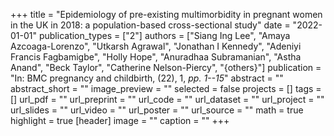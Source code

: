 +++
title = "Epidemiology of pre-existing multimorbidity in pregnant women in the UK in 2018: a population-based cross-sectional study"
date = "2022-01-01"
publication_types = ["2"]
authors = ["Siang Ing Lee", "Amaya Azcoaga-Lorenzo", "Utkarsh Agrawal", "Jonathan I Kennedy", "Adeniyi Francis Fagbamigbe", "Holly Hope", "Anuradhaa Subramanian", "Astha Anand", "Beck Taylor", "Catherine Nelson-Piercy", "{others}"]
publication = "In: BMC pregnancy and childbirth, (22), 1, _pp. 1--15_"
abstract = ""
abstract_short = ""
image_preview = ""
selected = false
projects = []
tags = []
url_pdf = ""
url_preprint = ""
url_code = ""
url_dataset = ""
url_project = ""
url_slides = ""
url_video = ""
url_poster = ""
url_source = ""
math = true
highlight = true
[header]
image = ""
caption = ""
+++
